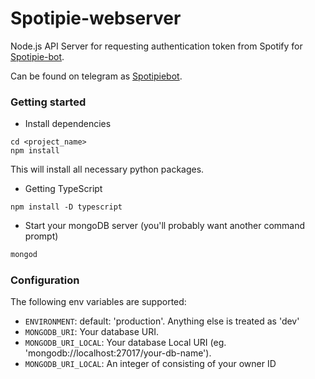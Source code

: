 # Spotipie-webserver
Node.js API Server for requesting authentication token from Spotify for [Spotipie-bot](https://github.com/NeelPlaysAC/spotipie-bot).

Can be found on telegram as [Spotipiebot](https://t.me/Spotipiebot).

### Getting started
- Install dependencies
```
cd <project_name>
npm install
```
This will install all necessary python packages.

- Getting TypeScript
```
npm install -D typescript
```
- Start your mongoDB server (you'll probably want another command prompt)
```bash
mongod
```
### Configuration
The following env variables are supported:
- `ENVIRONMENT`: default: 'production'. Anything else is treated as 'dev'
- `MONGODB_URI`: Your database URI.
- `MONGODB_URI_LOCAL`: Your database Local URI (eg. 'mongodb://localhost:27017/your-db-name').
- `MONGODB_URI_LOCAL`: An integer of consisting of your owner ID

